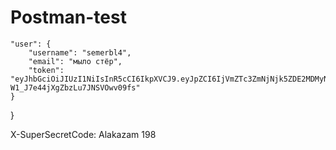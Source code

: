 # Postman-test
    "user": {
        "username": "semerbl4",
        "email": "мыло стёр",
        "token": "eyJhbGciOiJIUzI1NiIsInR5cCI6IkpXVCJ9.eyJpZCI6IjVmZTc3ZmNjNjk5ZDE2MDMyNDZmZDgxMyIsInVzZXJuYW1lIjoic2VtZXJibDQiLCJleHAiOjE2MTQxOTM5NTQsImlhdCI6MTYwOTAwOTk1NH0.4t0XNx4HI4sgCx-W1_J7e44jXgZbzLu7JNSVOwv09fs"
    }
}

X-SuperSecretCode: Alakazam 198
